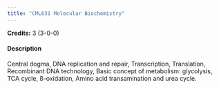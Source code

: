 ```yaml
---
title: "CML631 Molecular Biochemistry"
---
```

**Credits:** 3 (3-0-0)

#### Description
Central dogma, DNA replication and repair, Transcription, Translation, Recombinant DNA technology, Basic concept of metabolism: glycolysis, TCA cycle, ß-oxidation, Amino acid transamination and urea cycle.
